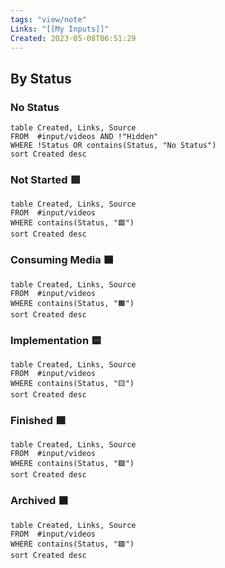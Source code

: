 ```yaml
---
tags: "view/note"
Links: "[[My Inputs]]"
Created: 2023-05-08T06:51:29
---
```


## By Status

### No Status

```dataview
table Created, Links, Source
FROM  #input/videos AND !"Hidden"
WHERE !Status OR contains(Status, "No Status")
sort Created desc
```

### Not Started 🟥

```dataview
table Created, Links, Source
FROM  #input/videos
WHERE contains(Status, "🟥")
sort Created desc
```

### Consuming Media 🟧

```dataview
table Created, Links, Source
FROM  #input/videos
WHERE contains(Status, "🟧")
sort Created desc
```

### Implementation 🟨

```dataview
table Created, Links, Source
FROM  #input/videos
WHERE contains(Status, "🟨")
sort Created desc
```

### Finished 🟩

```dataview
table Created, Links, Source
FROM  #input/videos
WHERE contains(Status, "🟩")
sort Created desc
```

### Archived ⬛️

```dataview
table Created, Links, Source
FROM  #input/videos
WHERE contains(Status, "🟩")
sort Created desc
```
